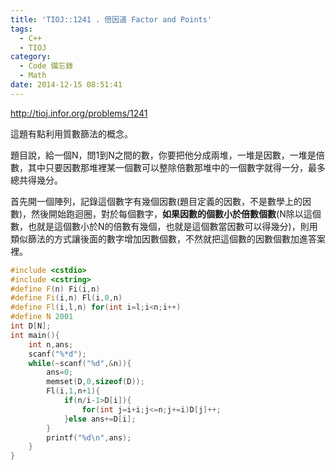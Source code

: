 ```yaml
---
title: 'TIOJ::1241 . 倍因道 Factor and Points'
tags:
  - C++
  - TIOJ
category:
  - Code 備忘錄
  - Math
date: 2014-12-15 08:51:41
---
```



http://tioj.infor.org/problems/1241

這題有點利用質數篩法的概念。

<!--more-->

題目說，給一個N，問1到N之間的數，你要把他分成兩堆，一堆是因數，一堆是倍數，其中只要因數那堆裡某一個數可以整除倍數那堆中的一個數字就得一分，最多總共得幾分。

首先開一個陣列，記錄這個數字有幾個因數(題目定義的因數，不是數學上的因數)，然後開始跑迴圈，對於每個數字，**如果因數的個數小於倍數個數**(N除以這個數，也就是這個數小於N的倍數有幾個，也就是這個數當因數可以得幾分)，則用類似篩法的方式讓後面的數字增加因數個數，不然就把這個數的因數個數加進答案裡。



``` c++
#include <cstdio>
#include <cstring>
#define F(n) Fi(i,n)
#define Fi(i,n) Fl(i,0,n)
#define Fl(i,l,n) for(int i=l;i<n;i++)
#define N 2001
int D[N];
int main(){
    int n,ans;
    scanf("%*d");
    while(~scanf("%d",&n)){
        ans=0;
        memset(D,0,sizeof(D));
        Fl(i,1,n+1){
            if(n/i-1>D[i]){
                for(int j=i+i;j<=n;j+=i)D[j]++;
            }else ans+=D[i];
        }
        printf("%d\n",ans);
    }
}
```